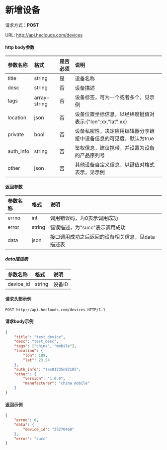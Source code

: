 # 新增设备
请求方式：**POST**

URL: http://api.heclouds.com/devices

#### http body参数
参数名称 | 格式 | 是否必须 | 说明
:- | :- | :- | :- 
title | string | 是 | 设备名称
desc | string | 否 | 设备描述
tags | array-string | 否 | 设备标签，可为一个或者多个，见示例
location | json | 否 | 设备位置坐标信息，以经纬度键值对表示:{"lon":xx,"lat":xx}
private | bool | 否 | 设备私密性，决定应用编辑器分享链接中设备信息的可见度，默认为true
auth_info | string | 否 | 鉴权信息，建议携带，并设置为设备的产品序列号
other | json | 否 | 其他设备自定义信息，以键值对格式表示，见示例

#### 返回参数
参数名称 | 格式 | 说明
:- | :- | :- 
errno | int | 调用错误码，为0表示调用成功
error | string | 错误描述，为"succ"表示调用成功
data | json | 接口调用成功之后返回的设备相关信息，见data描述表

##### data描述表
参数名称 | 格式 |  说明
:- | :- | :- 
device_id | string | 设备ID 

#### 请求头部示例
```text
POST http://api.heclouds.com/devices HTTP/1.1
```

#### 请求body示例
```json
{
	"title": "test_device",
	"desc": "test_desc",
	"tags": ["china", "mobile"],
	"location": {
		"lon": 109,
		"lat": 23.54
	},
	"auth_info": "tes01235n82105",
	"other": {
		"version": "1.0.0",
		"manufacturer": "china mobile"
	}
}
```

#### 返回示例
```json
{
	"errno": 0,
	"data": {
		"device_id": "35270468"
	},
	"error": "succ"
}
```
